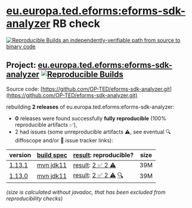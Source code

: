 [eu.europa.ted.eforms:eforms-sdk-analyzer](https://central.sonatype.com/artifact/eu.europa.ted.eforms/eforms-sdk-analyzer/versions) RB check
=======

[![Reproducible Builds](https://reproducible-builds.org/images/logos/rb.svg) an independently-verifiable path from source to binary code](https://reproducible-builds.org/)

## Project: [eu.europa.ted.eforms:eforms-sdk-analyzer](https://central.sonatype.com/artifact/eu.europa.ted.eforms/eforms-sdk-analyzer/versions) [![Reproducible Builds](https://img.shields.io/endpoint?url=https://raw.githubusercontent.com/jvm-repo-rebuild/reproducible-central/master/content/eu/europa/ted/eforms/eforms-sdk-analyzer/badge.json)](https://github.com/jvm-repo-rebuild/reproducible-central/blob/master/content/eu/europa/ted/eforms/eforms-sdk-analyzer/README.md)

Source code: [https://github.com/OP-TED/eforms-sdk-analyzer.git](https://github.com/OP-TED/eforms-sdk-analyzer.git)

rebuilding **2 releases** of eu.europa.ted.eforms:eforms-sdk-analyzer:
- **0** releases were found successfully **fully reproducible** (100% reproducible artifacts :white_check_mark:),
- 2 had issues (some unreproducible artifacts :warning:, see eventual :mag: diffoscope and/or :memo: issue tracker links):

| version | [build spec](/BUILDSPEC.md) | [result](https://reproducible-builds.org/docs/jvm/): reproducible? | size |
| -- | --------- | ------ | -- |
| [1.13.1](https://central.sonatype.com/artifact/eu.europa.ted.eforms/eforms-sdk-analyzer/1.13.1/pom) | [mvn jdk11](eforms-sdk-analyzer-1.13.1.buildspec) | [result](eforms-sdk-analyzer-1.13.1.buildinfo): [2 :white_check_mark:  2 :warning:](eforms-sdk-analyzer-1.13.1.buildcompare) | 39M |
| [1.13.0](https://central.sonatype.com/artifact/eu.europa.ted.eforms/eforms-sdk-analyzer/1.13.0/pom) | [mvn jdk11](eforms-sdk-analyzer-1.13.0.buildspec) | [result](eforms-sdk-analyzer-1.13.0.buildinfo): [2 :white_check_mark:  2 :warning:](eforms-sdk-analyzer-1.13.0.buildcompare) [:mag:](eforms-sdk-analyzer-1.13.0.diffoscope) | 39M |

<i>(size is calculated without javadoc, that has been excluded from reproducibility checks)</i>
